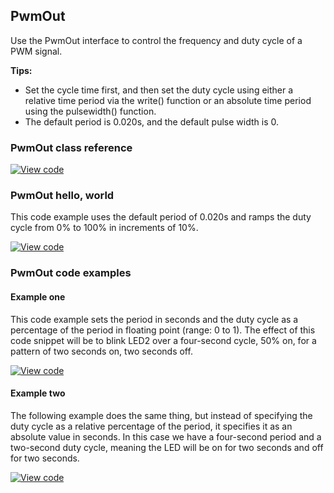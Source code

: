 ## PwmOut

Use the PwmOut interface to control the frequency and duty cycle of a PWM signal.

**Tips:**

* Set the cycle time first, and then set the duty cycle using either a relative time period via the write() function or an absolute time period using the pulsewidth() function.
* The default period is 0.020s, and the default pulse width is 0.

### PwmOut class reference

[![View code](https://www.mbed.com/embed/?type=library)](http://os-doc-builder.test.mbed.com/docs/development/mbed-os-api-doxy/classmbed_1_1_pwm_out.html)


### PwmOut hello, world

This code example uses the default period of 0.020s and ramps the duty cycle from 0% to 100% in increments of 10%.

[![View code](https://www.mbed.com/embed/?url=https://os.mbed.com/teams/mbed_example/code/PwmOut_HelloWorld/)](https://os.mbed.com/teams/mbed_example/code/PwmOut_HelloWorld/file/10bf740dc758/main.cpp)

### PwmOut code examples

#### Example one

This code example sets the period in seconds and the duty cycle as a percentage of the period in floating point (range: 0 to 1). The effect of this code snippet will be to blink LED2 over a four-second cycle, 50% on, for a pattern of two seconds on, two seconds off.

[![View code](https://www.mbed.com/embed/?url=https://os.mbed.com/teams/mbed_example/code/PwmOut_ex_1/)](https://os.mbed.com/teams/mbed_example/code/PwmOut_ex_1/file/3b6d08ebe2b0/main.cpp)

#### Example two

The following example does the same thing, but instead of specifying the duty cycle as a relative percentage of the period, it specifies it as an absolute value in seconds. In this case we have a four-second period and a two-second duty cycle, meaning the LED will be on for two seconds and off for two seconds.

[![View code](https://www.mbed.com/embed/?url=https://os.mbed.com/teams/mbed_example/code/PwmOut_ex_2/)](https://os.mbed.com/teams/mbed_example/code/PwmOut_ex_2/file/cab93cb2f242/main.cpp)
